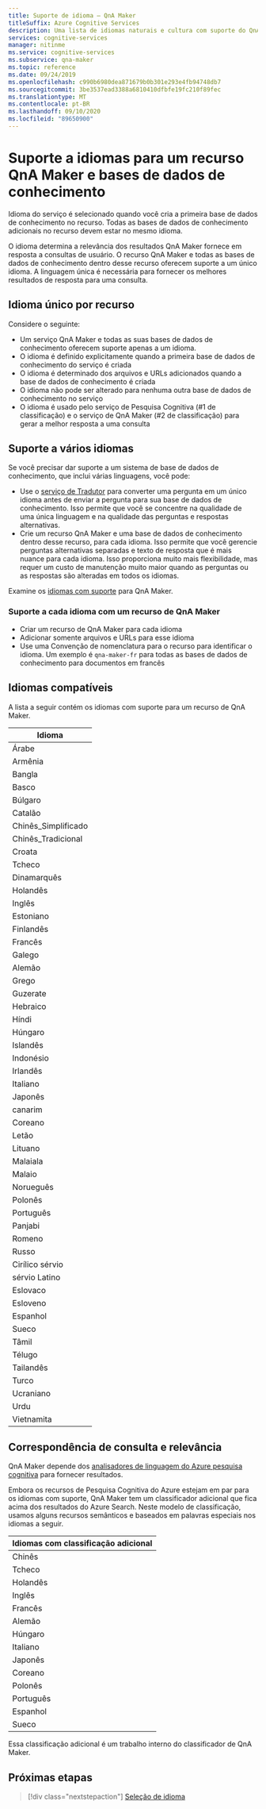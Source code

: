 ```yaml
---
title: Suporte de idioma – QnA Maker
titleSuffix: Azure Cognitive Services
description: Uma lista de idiomas naturais e cultura com suporte do QnA Maker para sua base de dados de conhecimento. Não misture idiomas na mesma base de dados de conhecimento.
services: cognitive-services
manager: nitinme
ms.service: cognitive-services
ms.subservice: qna-maker
ms.topic: reference
ms.date: 09/24/2019
ms.openlocfilehash: c990b6980dea871679b0b301e293e4fb94748db7
ms.sourcegitcommit: 3be3537ead3388a6810410dfbfe19fc210f89fec
ms.translationtype: MT
ms.contentlocale: pt-BR
ms.lasthandoff: 09/10/2020
ms.locfileid: "89650900"
---
```

# <a name="language-support-for-a-qna-maker-resource-and-knowledge-bases"></a>Suporte a idiomas para um recurso QnA Maker e bases de dados de conhecimento

Idioma do serviço é selecionado quando você cria a primeira base de dados de conhecimento no recurso. Todas as bases de dados de conhecimento adicionais no recurso devem estar no mesmo idioma. 

O idioma determina a relevância dos resultados QnA Maker fornece em resposta a consultas de usuário. O recurso QnA Maker e todas as bases de dados de conhecimento dentro desse recurso oferecem suporte a um único idioma. A linguagem única é necessária para fornecer os melhores resultados de resposta para uma consulta.

## <a name="single-language-per-resource"></a>Idioma único por recurso

Considere o seguinte:

* Um serviço QnA Maker e todas as suas bases de dados de conhecimento oferecem suporte apenas a um idioma.
* O idioma é definido explicitamente quando a primeira base de dados de conhecimento do serviço é criada
* O idioma é determinado dos arquivos e URLs adicionados quando a base de dados de conhecimento é criada
* O idioma não pode ser alterado para nenhuma outra base de dados de conhecimento no serviço
* O idioma é usado pelo serviço de Pesquisa Cognitiva (#1 de classificação) e o serviço de QnA Maker (#2 de classificação) para gerar a melhor resposta a uma consulta

## <a name="supporting-multiple-languages"></a>Suporte a vários idiomas

Se você precisar dar suporte a um sistema de base de dados de conhecimento, que inclui várias linguagens, você pode:

* Use o [serviço de Tradutor](../../translator/translator-info-overview.md) para converter uma pergunta em um único idioma antes de enviar a pergunta para sua base de dados de conhecimento. Isso permite que você se concentre na qualidade de uma única linguagem e na qualidade das perguntas e respostas alternativas.
* Crie um recurso QnA Maker e uma base de dados de conhecimento dentro desse recurso, para cada idioma. Isso permite que você gerencie perguntas alternativas separadas e texto de resposta que é mais nuance para cada idioma. Isso proporciona muito mais flexibilidade, mas requer um custo de manutenção muito maior quando as perguntas ou as respostas são alteradas em todos os idiomas.

Examine os [idiomas com suporte](../overview/language-support.md) para QnA Maker.

### <a name="support-each-language-with-a-qna-maker-resource"></a>Suporte a cada idioma com um recurso de QnA Maker

* Criar um recurso de QnA Maker para cada idioma
* Adicionar somente arquivos e URLs para esse idioma
* Use uma Convenção de nomenclatura para o recurso para identificar o idioma. Um exemplo é `qna-maker-fr` para todas as bases de dados de conhecimento para documentos em francês


## <a name="languages-supported"></a>Idiomas compatíveis

A lista a seguir contém os idiomas com suporte para um recurso de QnA Maker. 

|Idioma|
|--|
|Árabe|
|Armênia|
|Bangla|
|Basco|
|Búlgaro|
|Catalão|
|Chinês_Simplificado|
|Chinês_Tradicional|
|Croata|
|Tcheco|
|Dinamarquês|
|Holandês|
|Inglês|
|Estoniano|
|Finlandês|
|Francês|
|Galego|
|Alemão|
|Grego|
|Guzerate|
|Hebraico|
|Híndi|
|Húngaro|
|Islandês|
|Indonésio|
|Irlandês|
|Italiano|
|Japonês|
|canarim|
|Coreano|
|Letão|
|Lituano|
|Malaiala|
|Malaio|
|Norueguês|
|Polonês|
|Português|
|Panjabi|
|Romeno|
|Russo|
|Cirílico sérvio|
|sérvio Latino|
|Eslovaco|
|Esloveno|
|Espanhol|
|Sueco|
|Tâmil|
|Télugo|
|Tailandês|
|Turco|
|Ucraniano|
|Urdu|
|Vietnamita|

## <a name="query-matching-and-relevance"></a>Correspondência de consulta e relevância
QnA Maker depende dos [analisadores de linguagem do Azure pesquisa cognitiva](https://docs.microsoft.com/rest/api/searchservice/language-support) para fornecer resultados.

Embora os recursos de Pesquisa Cognitiva do Azure estejam em par para os idiomas com suporte, QnA Maker tem um classificador adicional que fica acima dos resultados do Azure Search. Neste modelo de classificação, usamos alguns recursos semânticos e baseados em palavras especiais nos idiomas a seguir.

|Idiomas com classificação adicional|
|--|
|Chinês|
|Tcheco|
|Holandês|
|Inglês|
|Francês|
|Alemão|
|Húngaro|
|Italiano|
|Japonês|
|Coreano|
|Polonês|
|Português|
|Espanhol|
|Sueco|

Essa classificação adicional é um trabalho interno do classificador de QnA Maker.

## <a name="next-steps"></a>Próximas etapas

> [!div class="nextstepaction"]
> [Seleção de idioma](../how-to/language-knowledge-base.md)
